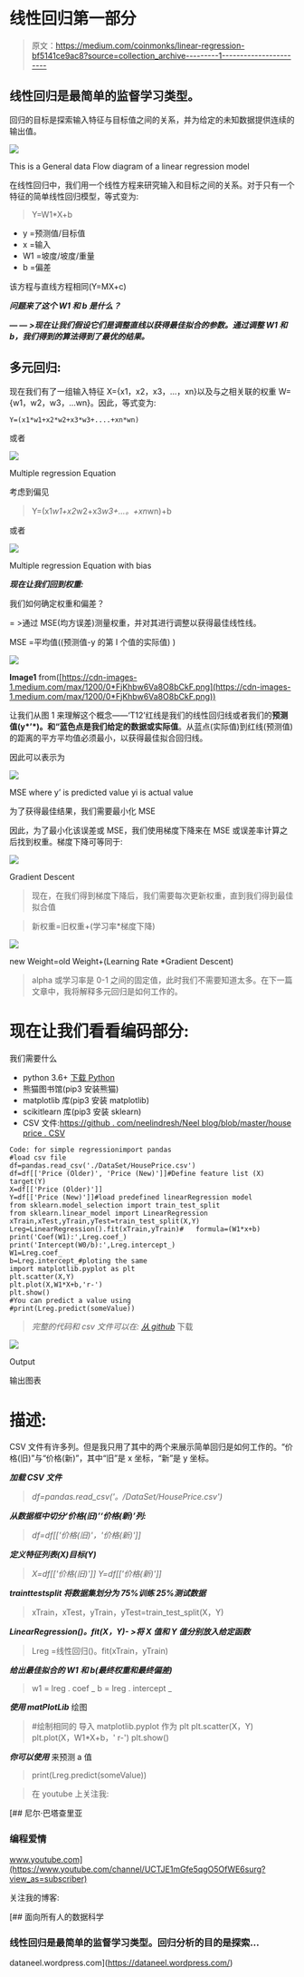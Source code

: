 # 线性回归第一部分

> 原文：<https://medium.com/coinmonks/linear-regression-bf5141ce9ac8?source=collection_archive---------1----------------------->

## 线性回归是最简单的监督学习类型。

回归的目标是探索输入特征与目标值之间的关系，并为给定的未知数据提供连续的输出值。

![](img/73d97fadecdc8ccfeab8f1986fd6fa12.png)

This is a General data Flow diagram of a linear regression model

在线性回归中，我们用一个线性方程来研究输入和目标之间的关系。对于只有一个特征的简单线性回归模型，等式变为:

> Y=W1*X+b

*   y =预测值/目标值
*   x =输入
*   W1 =坡度/坡度/重量
*   b =偏差

该方程与直线方程相同(Y=MX+c)

***问题来了这个 W1 和 b 是什么？***

***— — >现在让我们假设它们是调整直线以获得最佳拟合的参数。通过调整 W1 和 b，我们得到的算法得到了最优的结果。***

## 多元回归:

现在我们有了一组输入特征 X={x1，x2，x3，…，xn}以及与之相关联的权重 W={w1，w2，w3，…wn}。因此，等式变为:

```
Y=(x1*w1+x2*w2+x3*w3+....+xn*wn)
```

或者

![](img/2ef9bec3eb1e2b3f4198e192c7ff29df.png)

Multiple regression Equation

考虑到偏见

> Y=(x1*w1+x2*w2+x3*w3+…。+xn*wn)+b

或者

![](img/2a2d815d3df3481b156c4a8695aa6c1f.png)

Multiple regression Equation with bias

***现在让我们回到权重:***

我们如何确定权重和偏差？

= >通过 MSE(均方误差)测量权重，并对其进行调整以获得最佳线性线。

MSE =平均值((预测值-y 的第 I 个值的实际值) )

![](img/6ca8c428d45cb407c47d5441c7da12c5.png)

**Image1** from([https://cdn-images-1.medium.com/max/1200/0*FjKhbw6Va8O8bCkF.png](https://cdn-images-1.medium.com/max/1200/0*FjKhbw6Va8O8bCkF.png))

让我们从图 1 来理解这个概念——‘T12’红线是我们的线性回归线或者我们的**预测值(y*’*)。**和“**蓝色**点是我们给定的数据或**实际值**。从蓝点(实际值)到红线(预测值)的距离的平方平均值必须最小，以获得最佳拟合回归线。

因此可以表示为

![](img/db39764ffa2b9ce5932913331e16af7d.png)

MSE where y’ is predicted value yi is actual value

为了获得最佳结果，我们需要最小化 MSE

因此，为了最小化该误差或 MSE，我们使用梯度下降来在 MSE 或误差率计算之后找到权重。梯度下降可等同于:

![](img/2fe2be637b84efd33d40cb6054cbe631.png)

Gradient Descent

> 现在，在我们得到梯度下降后，我们需要每次更新权重，直到我们得到最佳拟合值

> 新权重=旧权重+(学习率*梯度下降)

![](img/9cb187f22e2846c1f725fed5407cfa1a.png)

new Weight=old Weight+(Learning Rate *Gradient Descent)

> alpha 或学习率是 0-1 之间的固定值，此时我们不需要知道太多。在下一篇文章中，我将解释多元回归是如何工作的。

# 现在让我们看看编码部分:

我们需要什么

*   python 3.6+ [下载 Python](https://www.python.org/downloads/)
*   熊猫图书馆(pip3 安装熊猫)
*   matplotlib 库(pip3 安装 matplotlib)
*   scikitlearn 库(pip3 安装 sklearn)
*   CSV 文件:[https://github . com/neelindresh/Neel blog/blob/master/house price . CSV](https://github.com/neelindresh/NeelBlog/blob/master/HousePrice.csv)

```
Code: for simple regressionimport pandas
#load csv file
df=pandas.read_csv('./DataSet/HousePrice.csv')
df=df[['Price (Older)', 'Price (New)']]#Define feature list (X) target(Y)
X=df[['Price (Older)']]
Y=df[['Price (New)']]#load predefined linearRegression model
from sklearn.model_selection import train_test_split
from sklearn.linear_model import LinearRegression
xTrain,xTest,yTrain,yTest=train_test_split(X,Y)
Lreg=LinearRegression().fit(xTrain,yTrain)#   formula=(W1*x+b)
print('Coef(W1):',Lreg.coef_)
print('Intercept(W0/b):',Lreg.intercept_)
W1=Lreg.coef_
b=Lreg.intercept_#ploting the same
import matplotlib.pyplot as plt
plt.scatter(X,Y)
plt.plot(X,W1*X+b,'r-')
plt.show()
#You can predict a value using
#print(Lreg.predict(someValue))
```

> *完整的代码和 csv 文件可以在:* [*从 github*](https://github.com/neelindresh/NeelBlog) 下载

![](img/9ce5bfeac64eced222e69ec18cbba651.png)

Output

输出图表

# 描述:

CSV 文件有许多列。但是我只用了其中的两个来展示简单回归是如何工作的。“价格(旧)”与“价格(新)”，其中“旧”是 x 坐标，“新”是 y 坐标。

***加载 CSV 文件***

> *df=pandas.read_csv('。/DataSet/HousePrice.csv')*

***从数据框中切分‘价格(旧)’‘价格(新)’列:***

> *df=df[['价格(旧)'，'价格(新)']]*

***定义特征列表(X)目标(Y)***

> *X=df[['价格(旧)']]
> Y=df[['价格(新)']]*

***trainttestsplit 将数据集划分为 75%训练 25%测试数据***

> xTrain，xTest，yTrain，yTest=train_test_split(X，Y)

***LinearRegression()。fit(X，Y)- >将 X 值和 Y 值分别放入给定函数***

> Lreg =线性回归()。fit(xTrain，yTrain)

***给出最佳拟合的 W1 和 b(最终权重和最终偏差)***

> w1 = lreg . coef _
> b = lreg . intercept _

***使用 matPlotLib*** 绘图

> #绘制相同的
> 导入 matplotlib.pyplot 作为 plt
> plt.scatter(X，Y)
> plt.plot(X，W1*X+b，' r-')
> plt.show()

***你可以使用*** 来预测 a 值

> print(Lreg.predict(someValue))

> 在 youtube 上关注我:

[](https://www.youtube.com/channel/UCTJE1mGfe5qgO5OfWE6surg?view_as=subscriber) [## 尼尔·巴塔查里亚

### 编程爱情

www.youtube.com](https://www.youtube.com/channel/UCTJE1mGfe5qgO5OfWE6surg?view_as=subscriber) 

关注我的博客:

[](https://dataneel.wordpress.com/) [## 面向所有人的数据科学

### 线性回归是最简单的监督学习类型。回归分析的目的是探索…

dataneel.wordpress.com](https://dataneel.wordpress.com/)